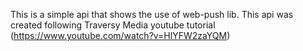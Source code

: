 This is a simple api that shows the use of web-push lib. This api was created following Traversy Media youtube tutorial (https://www.youtube.com/watch?v=HlYFW2zaYQM) 
